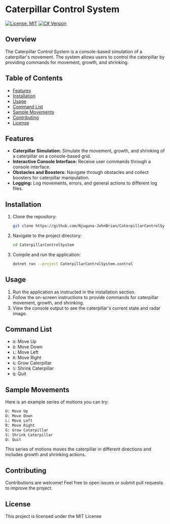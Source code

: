# Caterpillar Control System

[![License: MIT](https://img.shields.io/badge/License-MIT-blue.svg)](https://opensource.org/licenses/MIT)
[![C# Version](https://img.shields.io/badge/c%23-8.0-blue)](https://docs.microsoft.com/en-us/dotnet/csharp/)

## Overview

The Caterpillar Control System is a console-based simulation of a caterpillar's movement. The system allows users to control the caterpillar by providing commands for movement, growth, and shrinking.

## Table of Contents

- [Features](#features)
- [Installation](#installation)
- [Usage](#usage)
- [Command List](#command-list)
- [Sample Movements](#sample-movements)
- [Contributing](#contributing)
- [License](#license)

## Features

- **Caterpillar Simulation:** Simulate the movement, growth, and shrinking of a caterpillar on a console-based grid.
- **Interactive Console Interface:** Receive user commands through a console interface.
- **Obstacles and Boosters:** Navigate through obstacles and collect boosters for caterpillar manipulation.
- **Logging:** Log movements, errors, and general actions to different log files.

## Installation

1. Clone the repository:

   ```bash
   git clone https://github.com/Njuguna-JohnBrian/CaterpillarControlSystem
   ```

2. Navigate to the project directory:

   ```bash
   cd CaterpillarControlSystem
   ```

3. Compile and run the application:

   ```bash
   dotnet run --project CaterpillarControlSystem.control 
   ```

## Usage

1. Run the application as instructed in the installation section.
2. Follow the on-screen instructions to provide commands for caterpillar movement, growth, and shrinking.
3. View the console output to see the caterpillar's current state and radar image.

## Command List

- `U`: Move Up
- `D`: Move Down
- `L`: Move Left
- `R`: Move Right
- `G`: Grow Caterpillar
- `S`: Shrink Caterpillar
- `Q`: Quit

## Sample Movements

Here is an example series of motions you can try:

```bash
U: Move Up
D: Move Down
L: Move Left
R: Move Right
G: Grow Caterpillar
S: Shrink Caterpillar
Q: Quit
```

This series of motions moves the caterpillar in different directions and includes growth and shrinking actions.

## Contributing

Contributions are welcome! Feel free to open issues or submit pull requests to improve the project.

## License

This project is licensed under the MIT License
